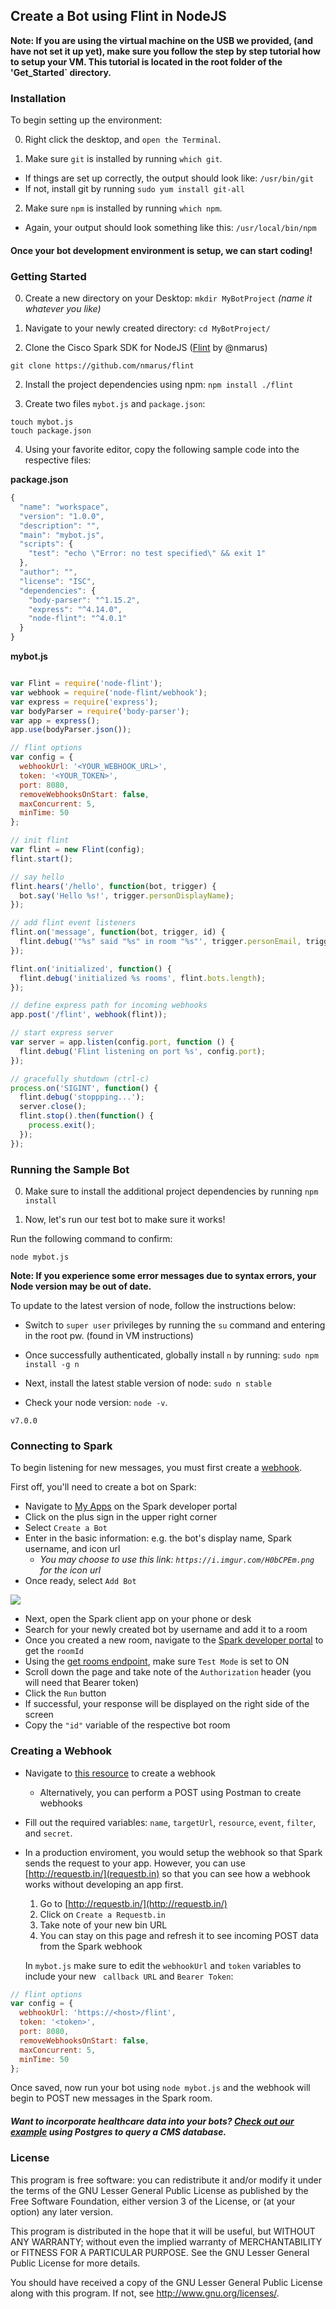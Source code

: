 ## Create a Bot using Flint in NodeJS

**Note: If you are using the virtual machine on the USB we provided, (and have not set it up yet), make sure you follow the step by step tutorial how to setup your VM.  This tutorial is located in the root folder of the 'Get_Started` directory.**

### Installation

To begin setting up the environment:

0. Right click the desktop, and `open the Terminal`.

1. Make sure `git` is installed by running `which git`.
  - If things are set up correctly, the output should look like: `/usr/bin/git`
  - If not, install git by running `sudo yum install git-all`
 
2. Make sure `npm` is installed by running `which npm`.
  - Again, your output should look something like this: `/usr/local/bin/npm`

#### Once your bot development environment is setup, we can start coding!

### Getting Started

0. Create a new directory on your Desktop: `mkdir MyBotProject` *(name it whatever you like)*

1. Navigate to your newly created directory: `cd MyBotProject/`

1. Clone the Cisco Spark SDK for NodeJS ([Flint](https://github.com/nmarus/flint) by @nmarus)
  ```
  git clone https://github.com/nmarus/flint  
  ```
2. Install the project dependencies using npm: `npm install ./flint`

3. Create two files `mybot.js` and `package.json`:
  ```
  touch mybot.js
  touch package.json
  ```
4. Using your favorite editor, copy the following sample code into the respective files:

**package.json**
```javascript
{
  "name": "workspace",
  "version": "1.0.0",
  "description": "",
  "main": "mybot.js",
  "scripts": {
    "test": "echo \"Error: no test specified\" && exit 1"
  },
  "author": "",
  "license": "ISC",
  "dependencies": {
    "body-parser": "^1.15.2",
    "express": "^4.14.0",
    "node-flint": "^4.0.1"
  }
}
```
**mybot.js**

```javascript

var Flint = require('node-flint');
var webhook = require('node-flint/webhook');
var express = require('express');
var bodyParser = require('body-parser');
var app = express();
app.use(bodyParser.json());

// flint options
var config = {
  webhookUrl: '<YOUR_WEBHOOK_URL>',
  token: '<YOUR_TOKEN>',
  port: 8080,
  removeWebhooksOnStart: false,
  maxConcurrent: 5,
  minTime: 50
};

// init flint
var flint = new Flint(config);
flint.start();

// say hello
flint.hears('/hello', function(bot, trigger) {
  bot.say('Hello %s!', trigger.personDisplayName);
});

// add flint event listeners
flint.on('message', function(bot, trigger, id) {
  flint.debug('"%s" said "%s" in room "%s"', trigger.personEmail, trigger.text, trigger.roomTitle);
});

flint.on('initialized', function() {
  flint.debug('initialized %s rooms', flint.bots.length);
});

// define express path for incoming webhooks
app.post('/flint', webhook(flint));

// start express server
var server = app.listen(config.port, function () {
  flint.debug('Flint listening on port %s', config.port);
});

// gracefully shutdown (ctrl-c)
process.on('SIGINT', function() {
  flint.debug('stoppping...');
  server.close();
  flint.stop().then(function() {
    process.exit();
  });
});

```


### Running the Sample Bot


0. Make sure to install the additional project dependencies by running `npm install`

1. Now, let's run our test bot to make sure it works! 

Run the following command to confirm: 

```
node mybot.js
```

**Note: If you experience some error messages due to syntax errors, your Node version may be out of date.**

To update to the latest version of node, follow the instructions below:
  
  - Switch to `super user` privileges by running the `su` command and entering in the root pw. (found in VM instructions)
    
  - Once successfully authenticated, globally install `n` by running: `sudo npm install -g n`
    
  - Next, install the latest stable version of node: `sudo n stable`
    
  - Check your node version: `node -v`.
    
  ```
  v7.0.0    
  ```
      
### Connecting to Spark

To begin listening for new messages, you must first create a [webhook](https://developer.ciscospark.com/webhooks-explained.html). 

First off, you'll need to create a bot on Spark:

- Navigate to [My Apps](https://developer.ciscospark.com/apps.html) on the Spark developer portal
- Click on the plus sign in the upper right corner
- Select `Create a Bot`
- Enter in the basic information: e.g. the bot's display name, Spark username, and icon url
  - *You may choose to use this link: `https://i.imgur.com/H0bCPEm.png` for the icon url* 
- Once ready, select `Add Bot`

<img src="https://imgur.com/bh0AVpQ.png"/>

- Next, open the Spark client app on your phone or desk
- Search for your newly created bot by username and add it to a room
- Once you created a new room, navigate to the [Spark developer portal](https://developer.ciscospark.com/endpoint-rooms-get.html) to get the `roomId`
- Using the [get rooms endpoint](https://developer.ciscospark.com/endpoint-rooms-get.html), make sure `Test Mode` is set to ON
- Scroll down the page and take note of the `Authorization` header (you will need that Bearer token)
- Click the `Run` button
- If successful, your response will be displayed on the right side of the screen
- Copy the `"id"` variable of the respective bot room

### Creating a Webhook

- Navigate to [this resource](https://developer.ciscospark.com/endpoint-webhooks-post.html) to create a webhook
  - Alternatively, you can perform a POST using Postman to create webhooks
- Fill out the required variables: `name`, `targetUrl`, `resource`, `event`, `filter`, and `secret`. 
- In a production enviroment, you would setup the webhook so that Spark sends the request to your app.  However, you can use [http://requestb.in/](requestb.in) so that you can see how a webhook works without developing an app first.
  1. Go to [http://requestb.in/](http://requestb.in/)
  2. Click on `Create a Requestb.in`
  3. Take note of your new bin URL
  4. You can stay on this page and refresh it to see incoming POST data from the Spark webhook
  
  In `mybot.js` make sure to edit the `webhookUrl` and `token` variables to include your new ` callback URL` and `Bearer Token`:
  
```javascript
// flint options
var config = {
  webhookUrl: 'https://<host>/flint',
  token: '<token>',
  port: 8080,
  removeWebhooksOnStart: false,
  maxConcurrent: 5,
  minTime: 50
};
```
Once saved, now run your bot using `node mybot.js` and the webhook will begin to POST new messages in the Spark room.

##### Want to incorporate healthcare data into your bots?  [Check out our example](https://github.com/barrasso/cisco-spark-dev-guide/blob/master/Docs/PostgresCMSEx.md) using Postgres to query a CMS database.

### License

This program is free software: you can redistribute it and/or modify it under the terms of the GNU Lesser General Public License as published by the Free Software Foundation, either version 3 of the License, or (at your option) any later version.

This program is distributed in the hope that it will be useful, but WITHOUT ANY WARRANTY; without even the implied warranty of MERCHANTABILITY or FITNESS FOR A PARTICULAR PURPOSE. See the GNU Lesser General Public License for more details.

You should have received a copy of the GNU Lesser General Public License along with this program. If not, see http://www.gnu.org/licenses/.

